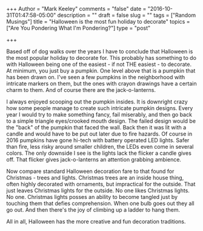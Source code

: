 +++
Author = "Mark Keeley"
comments = "false"
date = "2016-10-31T01:47:58-05:00"
description = ""
draft = false
slug = ""
tags = ["Random Musings"]
title = "Halloween is the most fun holiday to decorate"
topics = ["Are You Pondering What I'm Pondering?"]
type = "post"

+++

Based off of dog walks over the years I have to conclude that Halloween is the most popular holiday to decorate for. This probably has something to do with Halloween being one of the easiest - if not THE easiest - to decorate. At minimum, you just buy a pumpkin. One level above that is a pumpkin that has been drawn on. I've seen a few pumpkins in the neighborhood with intricate markers on them, but the ones with crayon drawings have a certain charm to them. And of course there are the jack-o-lanterns.

I always enjoyed scooping out the pumpkin insides. It is downright crazy how some people manage to create such intricate pumpkin designs. Every year I would try to make something fancy, fail miserably, and then go back to a simple triangle eyes/crooked mouth design. The failed design would be the "back" of the pumpkin that faced the wall. Back then it was lit with a candle and would have to be put out later due to fire hazards. Of course in 2016 pumpkins have gone hi-tech with battery operated LED lights. Safer than fire, less risky around smaller children, the LEDs even come in several colors. The only downside I see is the lights lack the flicker a candle gives off. That flicker gives jack-o-lanterns an attention grabbing ambience. 

Now compare standard Halloween decoration fare to that found for Christmas - trees and lights. Christmas trees are an inside house thing, often highly decorated with ornaments, but impractical for the outside. That just leaves Christmas lights for the outside. No one likes Christmas lights. No one. Christmas lights posses an ability to become tangled just by touching them that defies comprehension. When one bulb goes out they all go out. And then there's the joy of climbing up a ladder to hang them. 

All in all, Halloween has the more creative and fun decoration traditions.
<!--more-->
